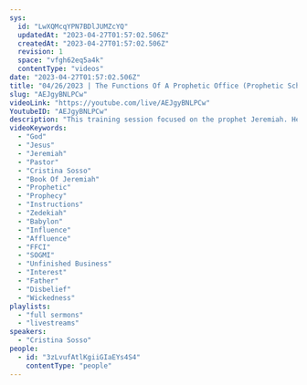 ```yaml
---
sys:
  id: "LwXQMcqYPN7BDlJUMZcYQ"
  updatedAt: "2023-04-27T01:57:02.506Z"
  createdAt: "2023-04-27T01:57:02.506Z"
  revision: 1
  space: "vfgh62eq5a4k"
  contentType: "videos"
date: "2023-04-27T01:57:02.506Z"
title: "04/26/2023 | The Functions Of A Prophetic Office (Prophetic School) (Pastor Cristina Sosso)"
slug: "AEJgyBNLPCw"
videoLink: "https://youtube.com/live/AEJgyBNLPCw"
YoutubeID: "AEJgyBNLPCw"
description: "This training session focused on the prophet Jeremiah. He was a man who followed instructions to the letter. Take prophet Jeremiah as an example of how to do things God's way, despite the threats of death, he did not waver in his instructions. Yet when we are given instructions we often time focus in the positive without taking into account that instructions are included. The hard truth is, if you are given instructions and you do not follow them, you are acting in disbelief, therefore you are included in the group of the wicked. Whether the prophetic word you are given is bad or good you must obey God's instructions to release them. Our Father will always relent if His people repent and turn away from their wickedness. All these trials that we are facing can not all be taken from us, we are being trained and equipped for the transfer of wealth, influence and affluence. Keep in mind our Father will not let us bear more than we can handle. Remember God has our best interest in mind, He has chosen us to be the ones to open the doors to the transfer of wealth. Clean up all your unfinished businesses, turn away from the worlds ways, set your eyes on our Father and enjoy all the blessings coming our way. This sermon was released at Freedom Fellowship Church International by Pastor Cristina Sosso."
videoKeywords:
  - "God"
  - "Jesus"
  - "Jeremiah"
  - "Pastor"
  - "Cristina Sosso"
  - "Book Of Jeremiah"
  - "Prophetic"
  - "Prophecy"
  - "Instructions"
  - "Zedekiah"
  - "Babylon"
  - "Influence"
  - "Affluence"
  - "FFCI"
  - "SOGMI"
  - "Unfinished Business"
  - "Interest"
  - "Father"
  - "Disbelief"
  - "Wickedness"
playlists:
  - "full sermons"
  - "livestreams"
speakers:
  - "Cristina Sosso"
people:
  - id: "3zLvufAtlKgiiGIaEYs4S4"
    contentType: "people"
---
```


